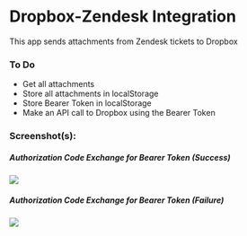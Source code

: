 # Dropbox-Zendesk Integration

This app sends attachments from Zendesk tickets to Dropbox

### To Do

* Get all attachments
* Store all attachments in localStorage
* Store Bearer Token in localStorage
* Make an API call to Dropbox using the Bearer Token

### Screenshot(s):

##### Authorization Code Exchange for Bearer Token (Success)

![](http://g.recordit.co/KseOKoUwmN.gif)

##### Authorization Code Exchange for Bearer Token (Failure)

![](http://g.recordit.co/J39vR4nN1z.gif)